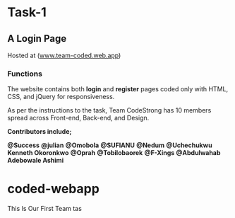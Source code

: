 
# Task-1
## A Login Page

Hosted at (www.team-coded.web.app)

### Functions

The website contains both **login** and **register** pages coded only with HTML, CSS, and jQuery for responsiveness.


As per the instructions to the task, Team CodeStrong has 10 members spread across Front-end, Back-end, and Design.

**Contributors include;**

**@Success**
**@julian**
**@Omobola**
**@SUFIANU**
**@Nedum**
**@Uchechukwu Kenneth Okoronkwo**
**@Oprah**
**@Tobilobaorek**
**@F-Xings**
**@Abdulwahab Adebowale Ashimi**

# coded-webapp
This Is Our First Team tas
